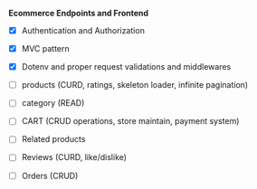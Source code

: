 **Ecommerce Endpoints and Frontend**
 - [x] Authentication and Authorization
 - [x] MVC pattern
 - [x] Dotenv and proper request validations and middlewares
 - [ ] products (CURD, ratings, skeleton loader, infinite pagination)
 - [ ] category (READ)
 - [ ] CART (CRUD operations, store maintain, payment system)
 - [ ] Related products
 - [ ] Reviews (CURD, like/dislike)
 - [ ] Orders (CRUD)


